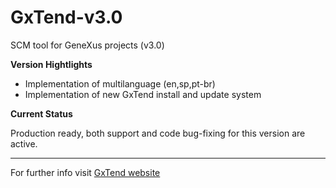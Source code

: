 GxTend-v3.0
===========

SCM tool for GeneXus projects (v3.0)

__Version Hightlights__

* Implementation of multilanguage (en,sp,pt-br)
* Implementation of new GxTend install and update system

__Current Status__

Production ready, both support and code bug-fixing for this version are active.

- - -
For further info visit [GxTend website](http://gxtend.in-prove.com)